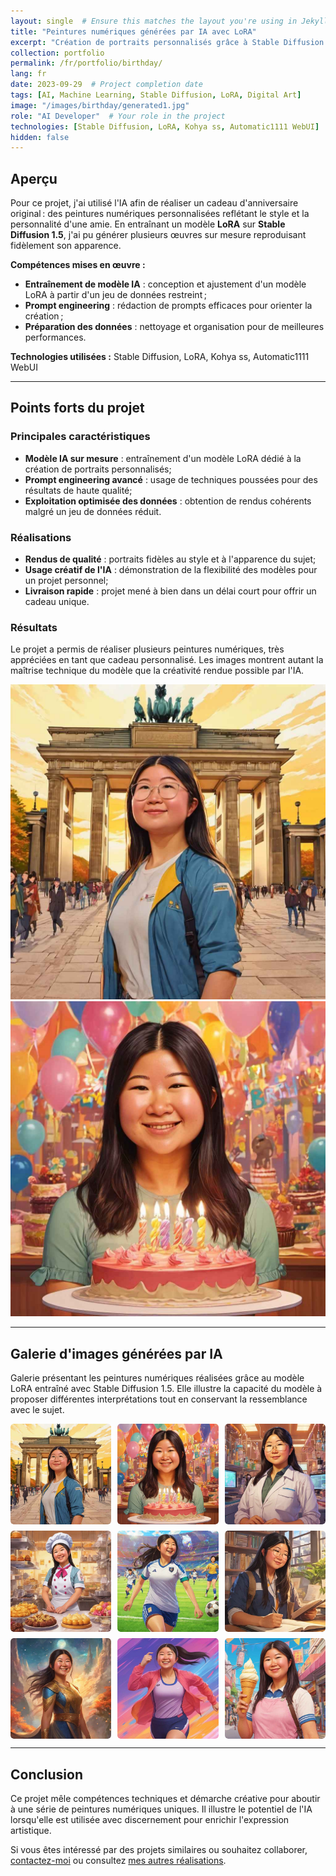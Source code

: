```yaml
---
layout: single  # Ensure this matches the layout you're using in Jekyll
title: "Peintures numériques générées par IA avec LoRA"
excerpt: "Création de portraits personnalisés grâce à Stable Diffusion 1.5."
collection: portfolio
permalink: /fr/portfolio/birthday/
lang: fr
date: 2023-09-29  # Project completion date
tags: [AI, Machine Learning, Stable Diffusion, LoRA, Digital Art]
image: "/images/birthday/generated1.jpg"
role: "AI Developer"  # Your role in the project
technologies: [Stable Diffusion, LoRA, Kohya ss, Automatic1111 WebUI]  # Technologies used
hidden: false
---
```


## Aperçu

Pour ce projet, j'ai utilisé l'IA afin de réaliser un cadeau d'anniversaire original : des peintures numériques personnalisées reflétant le style et la personnalité d'une amie. En entraînant un modèle **LoRA** sur **Stable Diffusion 1.5**, j'ai pu générer plusieurs œuvres sur mesure reproduisant fidèlement son apparence.

**Compétences mises en œuvre :**

- **Entraînement de modèle IA** : conception et ajustement d'un modèle LoRA à partir d'un jeu de données restreint ;
- **Prompt engineering** : rédaction de prompts efficaces pour orienter la création ;
- **Préparation des données** : nettoyage et organisation pour de meilleures performances.

**Technologies utilisées :** Stable Diffusion, LoRA, Kohya ss, Automatic1111 WebUI

---

## Points forts du projet

### Principales caractéristiques

- **Modèle IA sur mesure** : entraînement d'un modèle LoRA dédié à la création de portraits personnalisés;
- **Prompt engineering avancé** : usage de techniques poussées pour des résultats de haute qualité;
- **Exploitation optimisée des données** : obtention de rendus cohérents malgré un jeu de données réduit.

### Réalisations

- **Rendus de qualité** : portraits fidèles au style et à l'apparence du sujet;
- **Usage créatif de l'IA** : démonstration de la flexibilité des modèles pour un projet personnel;
- **Livraison rapide** : projet mené à bien dans un délai court pour offrir un cadeau unique.

### Résultats

Le projet a permis de réaliser plusieurs peintures numériques, très appréciées en tant que cadeau personnalisé. Les images montrent autant la maîtrise technique du modèle que la créativité rendue possible par l'IA.

![Result Visualization 1](/images/birthday/generated1.jpg)  
![Result Visualization 2](/images/birthday/generated2.jpg)

---

## Galerie d'images générées par IA

Galerie présentant les peintures numériques réalisées grâce au modèle LoRA entraîné avec Stable Diffusion 1.5. Elle illustre la capacité du modèle à proposer différentes interprétations tout en conservant la ressemblance avec le sujet.

<div class="gallery">
  <a href="/images/birthday/generated1.jpg">
    <img src="/images/birthday/generated1.jpg" alt="AI Generated Image 1" style="width:100%">
  </a>
  <a href="/images/birthday/generated2.jpg">
    <img src="/images/birthday/generated2.jpg" alt="AI Generated Image 2" style="width:100%">
  </a>
  <a href="/images/birthday/generated3.jpg">
    <img src="/images/birthday/generated3.jpg" alt="AI Generated Image 3" style="width:100%">
  </a>
  <a href="/images/birthday/generated4.jpg">
    <img src="/images/birthday/generated4.jpg" alt="AI Generated Image 4" style="width:100%">
  </a>
  <a href="/images/birthday/generated5.jpg">
    <img src="/images/birthday/generated5.jpg" alt="AI Generated Image 5" style="width:100%">
  </a>
  <a href="/images/birthday/generated6.jpg">
    <img src="/images/birthday/generated6.jpg" alt="AI Generated Image 6" style="width:100%">
  </a>
  <a href="/images/birthday/generated7.jpg">
    <img src="/images/birthday/generated7.jpg" alt="AI Generated Image 7" style="width:100%">
  </a>
  <a href="/images/birthday/generated8.jpg">
    <img src="/images/birthday/generated8.jpg" alt="AI Generated Image 8" style="width:100%">
  </a>
  <a href="/images/birthday/generated9.jpg">
    <img src="/images/birthday/generated9.jpg" alt="AI Generated Image 9" style="width:100%">
  </a>
</div>

<style>
.gallery {
  display: flex;
  flex-wrap: wrap;
  gap: 10px;
}

.gallery a {
  flex: 1 1 calc(33% - 10px);
  box-sizing: border-box;
  display: block;
  overflow: hidden;
  border-radius: 5px;
  transition: transform 0.3s ease;
}

.gallery a:hover {
  transform: scale(1.05);
}

.gallery img {
  width: 100%;
  height: auto;
  display: block;
  border-radius: 5px;
}
</style>

---

## Conclusion

Ce projet mêle compétences techniques et démarche créative pour aboutir à une série de peintures numériques uniques. Il illustre le potentiel de l'IA lorsqu'elle est utilisée avec discernement pour enrichir l'expression artistique.

Si vous êtes intéressé par des projets similaires ou souhaitez collaborer, [contactez-moi](/fr/contact) ou consultez [mes autres réalisations](/fr/portfolio/).

